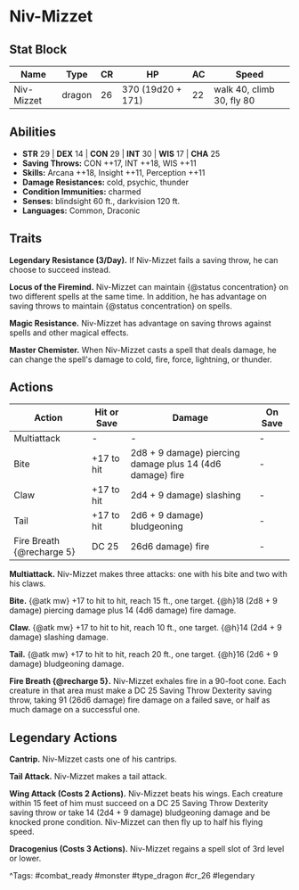 # Niv-Mizzet

## Stat Block

| Name | Type | CR | HP | AC | Speed |
|------|------|----|----|----|-------|
| Niv-Mizzet | dragon | 26 | 370 (19d20 + 171) | 22 | walk 40, climb 30, fly 80 |

## Abilities

- **STR** 29 | **DEX** 14 | **CON** 29 | **INT** 30 | **WIS** 17 | **CHA** 25
- **Saving Throws:** CON ++17, INT ++18, WIS ++11  
- **Skills:** Arcana ++18, Insight ++11, Perception ++11  
- **Damage Resistances:** cold, psychic, thunder  
- **Condition Immunities:** charmed  
- **Senses:** blindsight 60 ft., darkvision 120 ft.  
- **Languages:** Common, Draconic

## Traits

**Legendary Resistance (3/Day).** If Niv-Mizzet fails a saving throw, he can choose to succeed instead.

**Locus of the Firemind.** Niv-Mizzet can maintain {@status concentration} on two different spells at the same time. In addition, he has advantage on saving throws to maintain {@status concentration} on spells.

**Magic Resistance.** Niv-Mizzet has advantage on saving throws against spells and other magical effects.

**Master Chemister.** When Niv-Mizzet casts a spell that deals damage, he can change the spell's damage to cold, fire, force, lightning, or thunder.


## Actions

| Action | Hit or Save | Damage | On Save |
|--------|--------------|--------|----------|
| Multiattack | - | - | - |
| Bite | +17 to hit | 2d8 + 9 damage) piercing damage plus 14 (4d6 damage) fire | - |
| Claw | +17 to hit | 2d4 + 9 damage) slashing | - |
| Tail | +17 to hit | 2d6 + 9 damage) bludgeoning | - |
| Fire Breath {@recharge 5} | DC 25 | 26d6 damage) fire | - |

**Multiattack.** Niv-Mizzet makes three attacks: one with his bite and two with his claws.

**Bite.** {@atk mw} +17 to hit to hit, reach 15 ft., one target. {@h}18 (2d8 + 9 damage) piercing damage plus 14 (4d6 damage) fire damage.

**Claw.** {@atk mw} +17 to hit to hit, reach 10 ft., one target. {@h}14 (2d4 + 9 damage) slashing damage.

**Tail.** {@atk mw} +17 to hit to hit, reach 20 ft., one target. {@h}16 (2d6 + 9 damage) bludgeoning damage.

**Fire Breath {@recharge 5}.** Niv-Mizzet exhales fire in a 90-foot cone. Each creature in that area must make a DC 25 Saving Throw Dexterity saving throw, taking 91 (26d6 damage) fire damage on a failed save, or half as much damage on a successful one.

## Legendary Actions

**Cantrip.** Niv-Mizzet casts one of his cantrips.

**Tail Attack.** Niv-Mizzet makes a tail attack.

**Wing Attack (Costs 2 Actions).** Niv-Mizzet beats his wings. Each creature within 15 feet of him must succeed on a DC 25 Saving Throw Dexterity saving throw or take 14 (2d4 + 9 damage) bludgeoning damage and be knocked prone condition. Niv-Mizzet can then fly up to half his flying speed.

**Dracogenius (Costs 3 Actions).** Niv-Mizzet regains a spell slot of 3rd level or lower.



^Tags: #combat_ready #monster #type_dragon #cr_26 #legendary